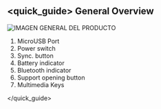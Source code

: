 ## <quick_guide> General Overview

![IMAGEN GENERAL DEL PRODUCTO](http://static.energysistem.com/images/manuals/77828/54242eef545ee.jpg)

1. MicroUSB Port
2. Power switch
3. Sync. button
4. Battery indicator
5. Bluetooth indicator
6. Support opening button
7. Multimedia Keys



</quick_guide>
